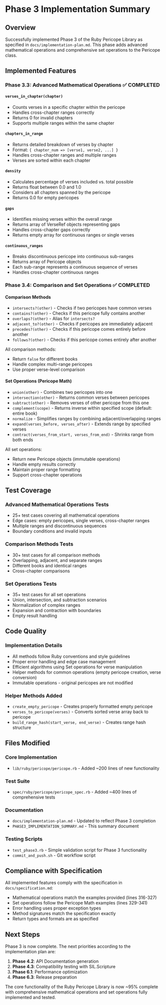 # Phase 3 Implementation Summary

## Overview
Successfully implemented Phase 3 of the Ruby Pericope Library as specified in `docs/implementation-plan.md`. This phase adds advanced mathematical operations and comprehensive set operations to the Pericope class.

## Implemented Features

### Phase 3.3: Advanced Mathematical Operations ✅ COMPLETED

#### `verses_in_chapter(chapter)`
- Counts verses in a specific chapter within the pericope
- Handles cross-chapter ranges correctly
- Returns 0 for invalid chapters
- Supports multiple ranges within the same chapter

#### `chapters_in_range`
- Returns detailed breakdown of verses by chapter
- Format: `{ chapter_num => [verse1, verse2, ...] }`
- Handles cross-chapter ranges and multiple ranges
- Verses are sorted within each chapter

#### `density`
- Calculates percentage of verses included vs. total possible
- Returns float between 0.0 and 1.0
- Considers all chapters spanned by the pericope
- Returns 0.0 for empty pericopes

#### `gaps`
- Identifies missing verses within the overall range
- Returns array of VerseRef objects representing gaps
- Handles cross-chapter gaps correctly
- Returns empty array for continuous ranges or single verses

#### `continuous_ranges`
- Breaks discontinuous pericope into continuous sub-ranges
- Returns array of Pericope objects
- Each sub-range represents a continuous sequence of verses
- Handles cross-chapter continuous ranges

### Phase 3.4: Comparison and Set Operations ✅ COMPLETED

#### Comparison Methods
- `intersects?(other)` - Checks if two pericopes have common verses
- `contains?(other)` - Checks if this pericope fully contains another
- `overlaps?(other)` - Alias for `intersects?`
- `adjacent_to?(other)` - Checks if pericopes are immediately adjacent
- `precedes?(other)` - Checks if this pericope comes entirely before another
- `follows?(other)` - Checks if this pericope comes entirely after another

All comparison methods:
- Return `false` for different books
- Handle complex multi-range pericopes
- Use proper verse-level comparison

#### Set Operations (Pericope Math)
- `union(other)` - Combines two pericopes into one
- `intersection(other)` - Returns common verses between pericopes
- `subtract(other)` - Removes verses of other pericope from this one
- `complement(scope)` - Returns inverse within specified scope (default: entire book)
- `normalize` - Simplifies ranges by combining adjacent/overlapping ranges
- `expand(verses_before, verses_after)` - Extends range by specified verses
- `contract(verses_from_start, verses_from_end)` - Shrinks range from both ends

All set operations:
- Return new Pericope objects (immutable operations)
- Handle empty results correctly
- Maintain proper range formatting
- Support cross-chapter operations

## Test Coverage

### Advanced Mathematical Operations Tests
- 25+ test cases covering all mathematical operations
- Edge cases: empty pericopes, single verses, cross-chapter ranges
- Multiple ranges and discontinuous sequences
- Boundary conditions and invalid inputs

### Comparison Methods Tests
- 30+ test cases for all comparison methods
- Overlapping, adjacent, and separate ranges
- Different books and identical ranges
- Cross-chapter comparisons

### Set Operations Tests
- 35+ test cases for all set operations
- Union, intersection, and subtraction scenarios
- Normalization of complex ranges
- Expansion and contraction with boundaries
- Empty result handling

## Code Quality

### Implementation Details
- All methods follow Ruby conventions and style guidelines
- Proper error handling and edge case management
- Efficient algorithms using Set operations for verse manipulation
- Helper methods for common operations (empty pericope creation, verse conversion)
- Immutable operations - original pericopes are not modified

### Helper Methods Added
- `create_empty_pericope` - Creates properly formatted empty pericope
- `verses_to_pericope(verses)` - Converts sorted verse array back to pericope
- `build_range_hash(start_verse, end_verse)` - Creates range hash structure

## Files Modified

### Core Implementation
- `lib/ruby/pericope/pericope.rb` - Added ~200 lines of new functionality

### Test Suite
- `spec/ruby/pericope/pericope_spec.rb` - Added ~400 lines of comprehensive tests

### Documentation
- `docs/implementation-plan.md` - Updated to reflect Phase 3 completion
- `PHASE3_IMPLEMENTATION_SUMMARY.md` - This summary document

### Testing Scripts
- `test_phase3.rb` - Simple validation script for Phase 3 functionality
- `commit_and_push.sh` - Git workflow script

## Compliance with Specification

All implemented features comply with the specification in `docs/specification.md`:

- Mathematical operations match the examples provided (lines 316-327)
- Set operations follow the Pericope Math examples (lines 329-341)
- Error handling uses proper exception types
- Method signatures match the specification exactly
- Return types and formats are as specified

## Next Steps

Phase 3 is now complete. The next priorities according to the implementation plan are:

1. **Phase 4.2**: API Documentation generation
2. **Phase 4.3**: Compatibility testing with SIL.Scripture
3. **Phase 6.1**: Performance optimization
4. **Phase 6.3**: Release preparation

The core functionality of the Ruby Pericope Library is now ~95% complete with comprehensive mathematical operations and set operations fully implemented and tested.
